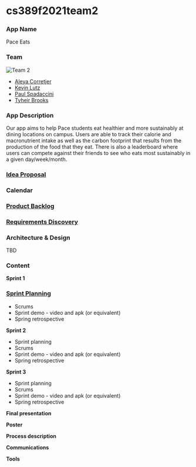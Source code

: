 # cs389f2021team2

### App Name
Pace Eats

### Team
![Team 2](https://i.imgur.com/PTwLfdp.jpg)
* [Aleya Corretjer](https://github.com/aleyacorretjer)
* [Kevin Lutz](https://github.com/kevinrlutz)
* [Paul Spadaccini](https://github.com/spadpaul)
* [Tyheir Brooks](https://github.com/tydolla00)

### App Description
Our app aims to help Pace students eat healthier and more sustainably at dining locations on campus. Users are able to track their calorie and macronutrient intake as well as the carbon footprint that results from the production of the food that they eat. There is also a leaderboard where users can compete against their friends to see who eats most sustainably in a given day/week/month. 

### [Idea Proposal](https://docs.google.com/document/d/1Njk3AQPWHmfTjU64ocGTOqFZbfn33G_1rbS3lhi4GrI/edit?usp=sharing)

### Calendar

### [Product Backlog](https://docs.google.com/spreadsheets/d/1xys8Q9vTms0ymemaeHigXtiNj50Fye2CS_pDN9jDKE8/edit?usp=sharing)

### [Requirements Discovery](https://docs.google.com/document/d/1H2gV3pT0FhwKisbwO1dr6O6lk8LqBJ8cQXM1Yb-cCQ8/edit)

### Architecture & Design

TBD

### Content

**Sprint 1**

### [Sprint Planning](https://docs.google.com/document/d/1bGZcldw_fC9IpL9RUVFGVvyxIJg6JUpMSNXXyxbBCPc/edit?usp=sharing)
* Scrums
* Sprint demo - video and apk (or equivalent)
* Spring retrospective

**Sprint 2**

* Sprint planning
* Scrums
* Sprint demo - video and apk (or equivalent)
* Spring retrospective

**Sprint 3** 

* Sprint planning
* Scrums
* Sprint demo - video and apk (or equivalent)
* Spring retrospective

**Final presentation**

**Poster**

**Process description**

**Communications**

**Tools**
